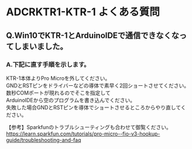 # ADCRKTR1-KTR-1 よくある質問

## Q.Win10でKTR-1とArduinoIDEで通信できなくなってしまいました。
### A.下記に直す手順を示します。
KTR-1本体よりPro Microを外してください。  
GNDとRSTピンをドライバーなどの導体で素早く2回ショートさせてください。  
数秒COMポートが現れるのでそこを指定して  
ArduinoIDEから空のプログラムを書き込んでください。  
失敗した場合GNDとRSTピンを導体でショートさせるところからやり直してください。   
  
【参考】Sparkfunのトラブルシューティングも合わせて御覧ください。  
https://learn.sparkfun.com/tutorials/pro-micro--fio-v3-hookup-guide/troubleshooting-and-faq

